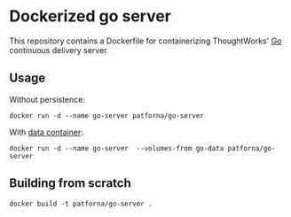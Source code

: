 # Dockerized go server

This repository contains a Dockerfile for containerizing ThoughtWorks' [Go](http://go.cd) continuous delivery server.

## Usage

Without persistence:

    docker run -d --name go-server patforna/go-server

With [data container]("https://github.com/patforna/docker-go-data"):

    docker run -d --name go-server  --volumes-from go-data patforna/go-server

## Building from scratch

    docker build -t patforna/go-server .
